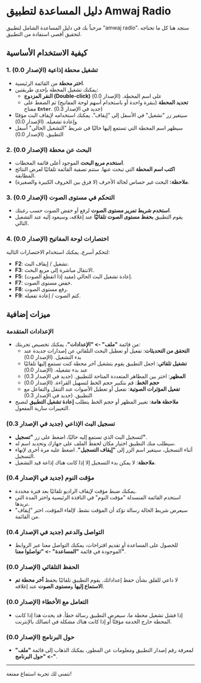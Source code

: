 # دليل المساعدة لتطبيق Amwaj Radio

مرحباً بك في دليل المساعدة الشامل لتطبيق "amwaj radio". ستجد هنا كل ما تحتاجه لتحقيق أقصى استفادة من التطبيق.

## كيفية الاستخدام الأساسية

### 1. تشغيل محطة إذاعية (الإصدار 0.0)
- **اختر محطة** من القائمة الرئيسية.
- يمكنك تشغيل المحطة بإحدى طريقتين:
  - **النقر المزدوج (Double-click)** على اسم المحطة. (الإصدار 0.0)
  - **تحديد المحطة** (بنقرة واحدة أو باستخدام أسهم لوحة المفاتيح) ثم الضغط على مفتاح **`Enter`**. (جديد في الإصدار 0.3)
- سيتغير زر "تشغيل" في الأسفل إلى "إيقاف". يمكنك استخدامه لإيقاف البث مؤقتًا وإعادة تشغيله. (الإصدار 0.0)
- سيظهر اسم المحطة التي تستمع إليها حاليًا في شريط "التشغيل الحالي" أسفل التطبيق. (الإصدار 0.0)

### 2. البحث عن محطة (الإصدار 0.0)
- **استخدم مربع البحث** الموجود أعلى قائمة المحطات.
- **اكتب اسم المحطة** التي تبحث عنها. ستتم تصفية القائمة تلقائيًا لعرض النتائج المطابقة.
- **ملاحظة:** البحث غير حساس لحالة الأحرف (لا فرق بين الحروف الكبيرة والصغيرة).

### 3. التحكم في مستوى الصوت (الإصدار 0.0)
- **استخدم شريط تمرير مستوى الصوت** لرفع أو خفض الصوت حسب رغبتك.
- يقوم التطبيق **بحفظ مستوى الصوت تلقائيًا** عند إغلاقه، وسيعود إليه عند التشغيل التالي.

### 4. اختصارات لوحة المفاتيح (الإصدار 0.0)
لتحكم أسرع، يمكنك استخدام الاختصارات التالية:
- **F2**: تشغيل / إيقاف البث.
- **F3**: الانتقال مباشرة إلى مربع البحث.
- **F5**: إعادة تشغيل البث الحالي (مفيد إذا انقطع الصوت).
- **F7**: خفض مستوى الصوت.
- **F8**: رفع مستوى الصوت.
- **F9**: كتم الصوت / إعادة تفعيله.

## ميزات إضافية

### الإعدادات المتقدمة
- من قائمة **"ملف" -> "الإعدادات"**، يمكنك تخصيص تجربتك:
  - **التحقق من التحديثات**: تفعيل أو تعطيل البحث التلقائي عن إصدارات جديدة عند بدء التشغيل. (الإصدار 0.0)
  - **تشغيل تلقائي**: اجعل التطبيق يقوم بتشغيل آخر محطة كنت تستمع إليها تلقائيًا عند بدء تشغيله. (الإصدار 0.0)
  - **المظهر**: اختر بين المظاهر المتعددة المتاحة للتطبيق. (جديد في الإصدار 0.3)
  - **حجم الخط**: قم بتكبير حجم الخط لتسهيل القراءة. (الإصدار 0.0)
  - **تفعيل المؤثرات الصوتية**: تفعيل أو تعطيل الأصوات عند التنقل والتفاعل مع التطبيق. (جديد في الإصدار 0.3)
- **ملاحظة هامة**: تغيير المظهر أو حجم الخط يتطلب **إعادة تشغيل التطبيق** لتصبح التغييرات سارية المفعول.

### تسجيل البث الإذاعي (جديد في الإصدار 0.3)
- لتسجيل البث الذي تستمع إليه حاليًا، اضغط على زر **"تسجيل"**.
- سيطلب منك التطبيق اختيار مكان لحفظ الملف على جهازك وتحديد اسم له.
- أثناء التسجيل، سيتغير اسم الزر إلى **"إيقاف التسجيل"**. اضغط عليه مرة أخرى لإنهاء التسجيل.
- **ملاحظة**: لا يمكن بدء التسجيل إلا إذا كانت هناك إذاعة قيد التشغيل.

### مؤقت النوم (جديد في الإصدار 0.4)
- يمكنك ضبط مؤقت لإيقاف الراديو تلقائيًا بعد فترة محددة.
- استخدم القائمة المنسدلة "مؤقت النوم" في النافذة الرئيسية واختر المدة التي تريدها.
- سيعرض شريط الحالة رسالة تؤكد أن المؤقت نشط. لإلغاء المؤقت، اختر "إيقاف" من القائمة.

### التواصل والدعم (جديد في الإصدار 0.4)
- للحصول على المساعدة أو تقديم اقتراحات، يمكنك التواصل معنا عبر الروابط الموجودة في قائمة **"المساعدة" -> "تواصلوا معنا"**.

### الحفظ التلقائي (الإصدار 0.0)
- لا داعي للقلق بشأن حفظ إعداداتك. يقوم التطبيق تلقائيًا بحفظ **آخر محطة تم الاستماع إليها** و**مستوى الصوت** عند إغلاقه.

### التعامل مع الأخطاء (الإصدار 0.0)
- إذا فشل تشغيل محطة ما، سيعرض التطبيق رسالة خطأ. قد يحدث هذا إذا كانت المحطة خارج الخدمة مؤقتًا أو إذا كانت هناك مشكلة في اتصالك بالإنترنت.

### حول البرنامج (الإصدار 0.0)
- لمعرفة رقم إصدار التطبيق ومعلومات عن المطور، يمكنك الذهاب إلى قائمة **"ملف" -> "حول البرنامج"**.

---
نتمنى لك تجربة استماع ممتعة!
